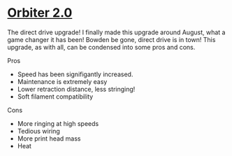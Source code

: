 # [Orbiter 2.0](https://amzn.to/48cMzUh)

The direct drive upgrade! I finally made this upgrade around August, what a game changer it has been! Bowden be gone, direct drive is in town! This upgrade, as with all, can be condensed into some pros and cons. 

Pros

* Speed has been signifigantly increased.
* Maintenance is extremely easy
* Lower retraction distance, less stringing!
* Soft filament compatibility

Cons

* More ringing at high speeds
* Tedious wiring
* More print head mass
* Heat

